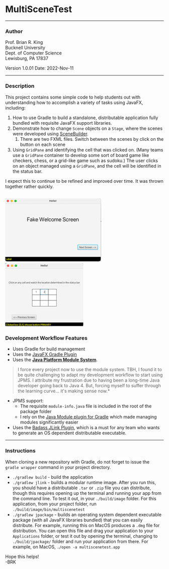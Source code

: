
# MultiSceneTest

---
### Author
Prof. Brian R. King  
Bucknell University  
Dept. of Computer Science  
Lewisburg, PA 17837

Version 1.0.01
Date: 2022-Nov-11

---
### Description

This project contains some simple code to help students out with understanding how to accomplish a variety of tasks using JavaFX, including:

1. How to use Gradle to build a standalone, distributable application fully bundled with requisite JavaFX support libraries.
2. Demonstrate how to change `Scene` objects on a `Stage`, where the scenes were developed using [SceneBuilder](https://gluonhq.com/products/scene-builder/).
    1. There are two FXML files. Switch between the scenes by click on the button on each scene
2. Using `GridPane` and identifying the cell that was clicked on. (Many teams use a `GridPane` container to develop some sort of board game like checkers, chess, or a grid-like game such as sudoku.) The user clicks on an object managed using a `GridPane`, and the cell will be identified in the status bar.

I expect this to continue to be refined and improved over time. It was thrown together rather quickly. 

![scene_one.png](scene_one.png)
![scene_two.png](scene_two.png)
---
### Development Workflow Features

* Uses Gradle for build management
* Uses the [JavaFX Gradle Plugin](https://github.com/openjfx/javafx-gradle-plugin) 
* Uses the [**Java Platform Module System**](https://www.oracle.com/corporate/features/understanding-java-9-modules.html). 
> I force every project now to use the module system. TBH, I found it to be quite challenging to adapt my development workflow to start using JPMS. I attribute my frustration due to having been a long-time Java developer going back to Java 4. But, forcing myself to suffer through the learning curve... it's making sense now.*
* JPMS support:
  * The requisite `module-info.java` file is included in the root of the package folder
  * I rely on the [Java Module plugin for Gradle](https://github.com/java9-modularity/gradle-modules-plugin) which made managing modules significantly easier
* Uses the [Badass JLink Plugin](https://badass-jlink-plugin.beryx.org/releases/latest/), which is a must for any team who wants to generate an OS dependent distributable executable.

---
### Instructions

When cloning a new repository with Gradle, do not forget to issue the `gradle wrapper` command in your project directory.

* `./gradlew build` - build the application
*  `./gradlew jlink` - builds a modular runtime image. After you run this, you should have a distributable `.tar` or `.zip` file you can distribute, though this requires opening up the terminal and running your app from the command line. To test it out, in your `./build/image` folder. For this application, from your project folder, run `./build/image/bin/multiscenetest`
* `./gradlew jpackage` - builds an operating system dependent executable package (with all JavaFX libraries bundled) that you can easily distribute. For example, running this on MacOS produces a `.dmg` file for distribution. You can open this file and drag your application to your `Applications` folder, or test it out by opening the terminal, changing to `./build/jpackage/` folder and run your application from there. For example, on MacOS, `./open -a multiscenetest.app`

Hope this helps!  
-BRK